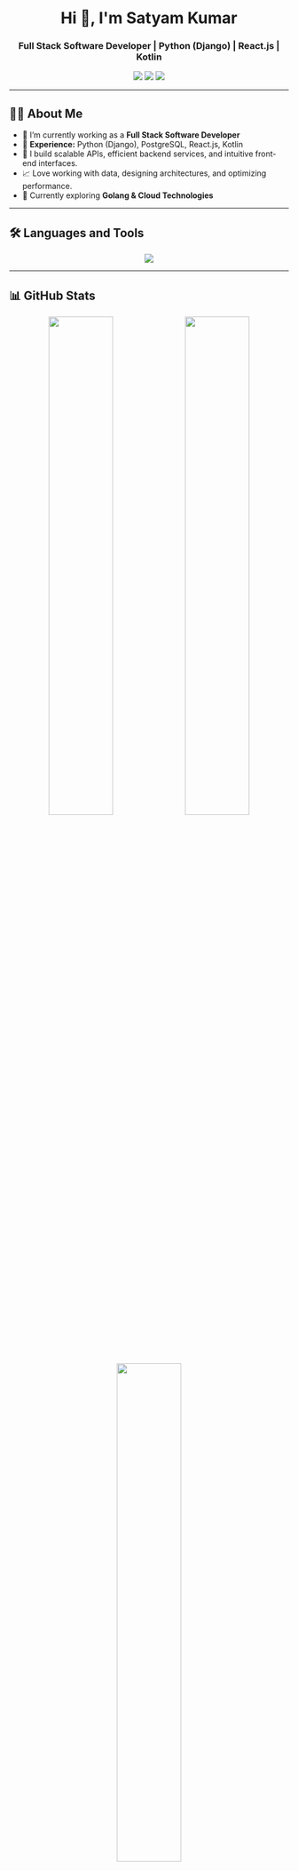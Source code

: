 <h1 align="center">Hi 👋, I'm Satyam Kumar</h1>
<h3 align="center">Full Stack Software Developer | Python (Django) | React.js | Kotlin</h3>

<p align="center">
  <a href="https://yourportfolio.com"><img src="https://img.shields.io/badge/Portfolio-%23000000.svg?style=for-the-badge&logo=firefox&logoColor=white"></a>
  <a href="https://www.linkedin.com/in/satyam-kumar-here"><img src="https://img.shields.io/badge/LinkedIn-%230077B5.svg?style=for-the-badge&logo=linkedin&logoColor=white"></a>
  <a href="mailto:satyamrajarya@gamail.com"><img src="https://img.shields.io/badge/Email-%23D14836.svg?style=for-the-badge&logo=gmail&logoColor=white"></a>
</p>

---

## 👩‍💻 **About Me**
- 🔭 I’m currently working as a **Full Stack Software Developer**  
- 🏢 **Experience:** Python (Django), PostgreSQL, React.js, Kotlin  
- 🚀 I build scalable APIs, efficient backend services, and intuitive front-end interfaces.  
- 📈 Love working with data, designing architectures, and optimizing performance.  
- 🌱 Currently exploring **Golang & Cloud Technologies**  

---

## 🛠 **Languages and Tools**  
<p align="center">
  <img src="https://skillicons.dev/icons?i=python,js,ts,html,css,fastapi,flask,react,vite,django,nextjs,mongodb,postgres,redis,azure,tailwind,vscode,git,github,docker,linux,heroku,vercel,cloudflare" />
</p>

---

## 📊 **GitHub Stats**  
<p align="center">
  <img src="https://github-readme-stats.vercel.app/api?username=satyamlucifer&show_icons=true&theme=tokyonight&count_private=true&hide=issues" width="48%" />
  <img src="https://github-readme-streak-stats.herokuapp.com/?user=satyamlucifer&theme=tokyonight" width="48%" />
</p>

<p align="center">
  <img src="https://github-readme-stats.vercel.app/api/top-langs/?username=satyamlucifer&layout=compact&theme=tokyonight" width="48%" />
</p>

---

## 📌 **Featured Projects**
🔹 [**Demand App**](https://github.com/your-repo) - Customer onboarding & order management app  
🔹 [**Rider App**](https://github.com/your-repo) - Delivery tracking with Google Maps integration  
🔹 [**Purchase API**](https://github.com/your-repo) - Automated procurement & tracking system  


---

## My GitHub Contributions
![GitHub stats](https://github-readme-stats.vercel.app/api?username=satyamlucifer&show_icons=true&theme=radical)

## Activity Overview
- 🔭 I'm currently working on [Portfolio](https://github.com/satyamlucifer/developer-portfolio)
- 🌱 I've also contributed to [Mid-Minds Blogs](https://github.com/satyamlucifer/Medium) and [Dicuss Meets](https://github.com/satyamlucifer/Discuss-App)
- 💬 I focus mostly on commits (99%) with some pull requests (1%)

## Contribution Graph
![GitHub Activity Graph](https://github-readme-activity-graph.vercel.app/graph?username=satyamlucifer&theme=github)


## Streak Stats
![GitHub Streak](https://streak-stats.demolab.com/?user=satyamlucifer)

## 🤝 **Let's Connect**
💼 [Portfolio](https://yourportfolio.com) | 📩 [Email](mailto:satyamrajarya@gmail.com) | 🏢 [LinkedIn](https://www.linkedin.com/in/satyam-kumar-here)  
